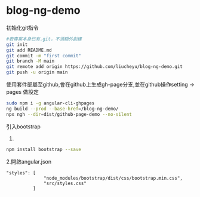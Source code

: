# blog-ng-demo

初始化git指令

~~~bash
#若專案本身已有.git，不須額外創建
git init
git add README.md
git commit -m "first commit"
git branch -M main
git remote add origin https://github.com/liucheyu/blog-ng-demo.git
git push -u origin main
~~~

使用套件部屬至github,會在github上生成gh-page分支,並在github操作setting -> pages 做設定

~~~bash
sudo npm i -g angular-cli-ghpages
ng build --prod --base-href=/blog-ng-demo/
npx ngh --dir=dist/github-page-demo --no-silent
~~~

引入bootstrap

1.
~~~bash
npm install bootstrap --save
~~~

2.開啟angular.json

~~~
"styles": [
              "node_modules/bootstrap/dist/css/bootstrap.min.css",
              "src/styles.css"
          ]
~~~

